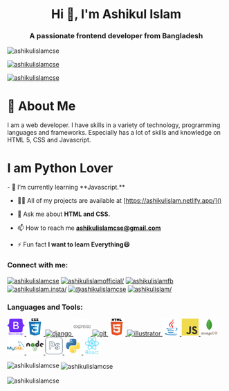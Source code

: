 <h1 align="center">Hi 👋, I'm Ashikul Islam</h1>
<h3 align="center">A passionate frontend developer from Bangladesh</h3>

<p align="left"> <img src="https://komarev.com/ghpvc/?username=ashikulislamcse&label=Profile%20views&color=0e75b6&style=flat" alt="ashikulislamcse" /> </p>

<p align="left"> <a href="https://github.com/ryo-ma/github-profile-trophy"><img src="https://github-profile-trophy.vercel.app/?username=ashikulislamcse" alt="ashikulislamcse" /></a> </p>

<p align="left"> <a href="https://twitter.com/ashikulislamcse" target="blank"><img src="https://img.shields.io/twitter/follow/ashikulislamcse?logo=twitter&style=for-the-badge" alt="ashikulislamcse" /></a> </p>
<h1 align="left"> 🚀 About Me </h1>
<p>I am a web developer. I have skills in a variety of technology, programming languages and frameworks. Especially has a lot of skills and knowledge on HTML 5, CSS and Javascript.</p>
<h1>I am Python Lover</h1>
- 🌱 I’m currently learning **Javascript.**

- 👨‍💻 All of my projects are available at [https://ashikulislam.netlify.app/]()

- 💬 Ask me about **HTML and CSS.**

- 📫 How to reach me **ashikulislamcse@gmail.com**

- ⚡ Fun fact **I want to learn Everything😃**

<h3 align="left">Connect with me:</h3>
<p align="left">
<a href="https://twitter.com/ashikulislamcse" target="blank"><img align="center" src="https://raw.githubusercontent.com/rahuldkjain/github-profile-readme-generator/master/src/images/icons/Social/twitter.svg" alt="ashikulislamcse" height="30" width="40" /></a>
<a href="https://linkedin.com/in/ashikulislamofficial/" target="blank"><img align="center" src="https://raw.githubusercontent.com/rahuldkjain/github-profile-readme-generator/master/src/images/icons/Social/linked-in-alt.svg" alt="ashikulislamofficial/" height="30" width="40" /></a>
<a href="https://fb.com/ashikulislamfb" target="blank"><img align="center" src="https://raw.githubusercontent.com/rahuldkjain/github-profile-readme-generator/master/src/images/icons/Social/facebook.svg" alt="ashikulislamfb" height="30" width="40" /></a>
<a href="https://instagram.com/ashikulislam.insta/" target="blank"><img align="center" src="https://raw.githubusercontent.com/rahuldkjain/github-profile-readme-generator/master/src/images/icons/Social/instagram.svg" alt="ashikulislam.insta/" height="30" width="40" /></a>
<a href="https://www.youtube.com/c/@ashikulislamcse" target="blank"><img align="center" src="https://raw.githubusercontent.com/rahuldkjain/github-profile-readme-generator/master/src/images/icons/Social/youtube.svg" alt="@ashikulislamcse" height="30" width="40" /></a>
<a href="https://www.leetcode.com/ashikulislam/" target="blank"><img align="center" src="https://raw.githubusercontent.com/rahuldkjain/github-profile-readme-generator/master/src/images/icons/Social/leet-code.svg" alt="ashikulislam/" height="30" width="40" /></a>
</p>

<h3 align="left">Languages and Tools:</h3>
<p align="left"> <a href="https://getbootstrap.com" target="_blank" rel="noreferrer"> <img src="https://raw.githubusercontent.com/devicons/devicon/master/icons/bootstrap/bootstrap-plain-wordmark.svg" alt="bootstrap" width="40" height="40"/> </a> <a href="https://www.w3schools.com/css/" target="_blank" rel="noreferrer"> <img src="https://raw.githubusercontent.com/devicons/devicon/master/icons/css3/css3-original-wordmark.svg" alt="css3" width="40" height="40"/> </a> <a href="https://www.djangoproject.com/" target="_blank" rel="noreferrer"> <img src="https://cdn.worldvectorlogo.com/logos/django.svg" alt="django" width="40" height="40"/> </a> <a href="https://expressjs.com" target="_blank" rel="noreferrer"> <img src="https://raw.githubusercontent.com/devicons/devicon/master/icons/express/express-original-wordmark.svg" alt="express" width="40" height="40"/> </a> <a href="https://git-scm.com/" target="_blank" rel="noreferrer"> <img src="https://www.vectorlogo.zone/logos/git-scm/git-scm-icon.svg" alt="git" width="40" height="40"/> </a> <a href="https://www.w3.org/html/" target="_blank" rel="noreferrer"> <img src="https://raw.githubusercontent.com/devicons/devicon/master/icons/html5/html5-original-wordmark.svg" alt="html5" width="40" height="40"/> </a> <a href="https://www.adobe.com/in/products/illustrator.html" target="_blank" rel="noreferrer"> <img src="https://www.vectorlogo.zone/logos/adobe_illustrator/adobe_illustrator-icon.svg" alt="illustrator" width="40" height="40"/> </a> <a href="https://www.java.com" target="_blank" rel="noreferrer"> <img src="https://raw.githubusercontent.com/devicons/devicon/master/icons/java/java-original.svg" alt="java" width="40" height="40"/> </a> <a href="https://developer.mozilla.org/en-US/docs/Web/JavaScript" target="_blank" rel="noreferrer"> <img src="https://raw.githubusercontent.com/devicons/devicon/master/icons/javascript/javascript-original.svg" alt="javascript" width="40" height="40"/> </a> <a href="https://www.mongodb.com/" target="_blank" rel="noreferrer"> <img src="https://raw.githubusercontent.com/devicons/devicon/master/icons/mongodb/mongodb-original-wordmark.svg" alt="mongodb" width="40" height="40"/> </a> <a href="https://www.mysql.com/" target="_blank" rel="noreferrer"> <img src="https://raw.githubusercontent.com/devicons/devicon/master/icons/mysql/mysql-original-wordmark.svg" alt="mysql" width="40" height="40"/> </a> <a href="https://nodejs.org" target="_blank" rel="noreferrer"> <img src="https://raw.githubusercontent.com/devicons/devicon/master/icons/nodejs/nodejs-original-wordmark.svg" alt="nodejs" width="40" height="40"/> </a> <a href="https://www.photoshop.com/en" target="_blank" rel="noreferrer"> <img src="https://raw.githubusercontent.com/devicons/devicon/master/icons/photoshop/photoshop-line.svg" alt="photoshop" width="40" height="40"/> </a> <a href="https://www.python.org" target="_blank" rel="noreferrer"> <img src="https://raw.githubusercontent.com/devicons/devicon/master/icons/python/python-original.svg" alt="python" width="40" height="40"/> </a> <a href="https://reactjs.org/" target="_blank" rel="noreferrer"> <img src="https://raw.githubusercontent.com/devicons/devicon/master/icons/react/react-original-wordmark.svg" alt="react" width="40" height="40"/> </a> </p>

<p><img align="left" src="https://github-readme-stats.vercel.app/api/top-langs?username=ashikulislamcse&show_icons=true&locale=en&layout=compact" alt="ashikulislamcse" /></p>

<p>&nbsp;<img align="center" src="https://github-readme-stats.vercel.app/api?username=ashikulislamcse&show_icons=true&locale=en" alt="ashikulislamcse" /></p>

<p><img align="center" src="https://github-readme-streak-stats.herokuapp.com/?user=ashikulislamcse&" alt="ashikulislamcse" /></p>
